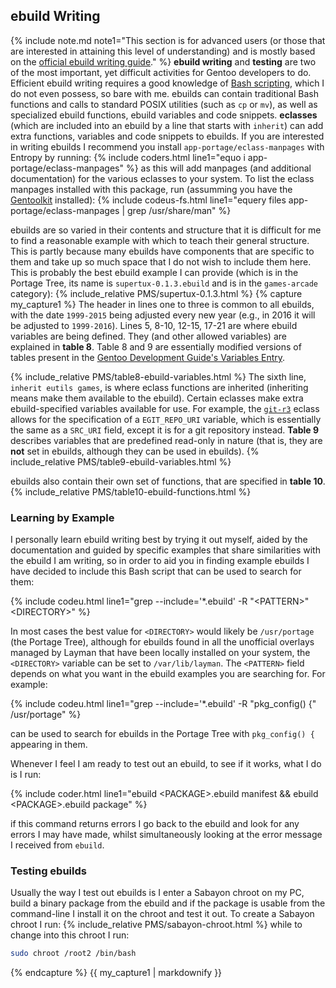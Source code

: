 ## ebuild Writing
{% include note.md note1="This section is for advanced users (or those that are interested in attaining this level of understanding) and is mostly based on the [official ebuild writing guide](https://devmanual.gentoo.org/)." %}
**ebuild writing** and **testing** are two of the most important, yet difficult activities for Gentoo developers to do. Efficient ebuild writing requires a good knowledge of [Bash scripting](/2015/11/26/bash-scripting-and-the-command-line-an-introduction-for-sabayon-users/), which I do not even possess, so bare with me. ebuilds can contain traditional Bash functions and calls to standard POSIX utilities (such as `cp` or `mv`), as well as specialized ebuild functions, ebuild variables and code snippets. **eclasses** (which are included into an ebuild by a line that starts with `inherit`) can add extra functions, variables and code snippets to ebuilds. If you are interested in writing ebuilds I recommend you install `app-portage/eclass-manpages` with Entropy by running: {% include coders.html line1="equo i app-portage/eclass-manpages" %} as this will add manpages (and additional documentation) for the various eclasses to your system. To list the eclass manpages installed with this package, run (assumming you have the [Gentoolkit](#gentoolkit) installed): {% include codeus-fs.html line1="equery files app-portage/eclass-manpages | grep /usr/share/man" %}

ebuilds are so varied in their contents and structure that it is difficult for me to find a reasonable example with which to teach their general structure. This is partly because many ebuilds have components that are specific to them and take up so much space that I do not wish to include them here. This is probably the best ebuild example I can provide (which is in the Portage Tree, its name is `supertux-0.1.3.ebuild` and is in the `games-arcade` category):
{% include_relative PMS/supertux-0.1.3.html %}
{% capture my_capture1 %}
The header in lines one to three is common to all ebuilds, with the date `1999-2015` being adjusted every new year (e.g., in 2016 it will be adjusted to `1999-2016`). Lines 5, 8-10, 12-15, 17-21 are where ebuild variables are being defined. They (and other allowed variables) are explained in **table 8**. Table 8 and 9 are essentially modified versions of tables present in the [Gentoo Development Guide's Variables Entry](https://devmanual.gentoo.org/ebuild-writing/variables/index.html).

{% include_relative PMS/table8-ebuild-variables.html %}
The sixth line, `inherit eutils games`, is where eclass functions are inherited (inheriting means make them available to the ebuild). Certain eclasses make extra ebuild-specified variables available for use. For example, the [`git-r3`](/man/git-r3.eclass.5.html) eclass allows for the specification of a `EGIT_REPO_URI` variable, which is essentially the same as a `SRC_URI` field, except it is for a git repository instead. **Table 9** describes variables that are predefined read-only in nature (that is, they are **not** set in ebuilds, although they can be used in ebuilds).
{% include_relative PMS/table9-ebuild-variables.html %}

ebuilds also contain their own set of functions, that are specified in **table 10**.
{% include_relative PMS/table10-ebuild-functions.html %}
<br/>
### Learning by Example
I personally learn ebuild writing best by trying it out myself, aided by the documentation and guided by specific examples that share similarities with the ebuild I am writing, so in order to aid you in finding example ebuilds I have decided to include this Bash script that can be used to search for them:

{% include codeu.html line1="grep --include='&#42;.ebuild' -R &quot;&lt;PATTERN&gt;&quot; &lt;DIRECTORY&gt;" %}

In most cases the best value for `<DIRECTORY>` would likely be `/usr/portage` (the Portage Tree), although for ebuilds found in all the unofficial overlays managed by Layman that have been locally installed on your system, the `<DIRECTORY>` variable can be set to `/var/lib/layman`. The `<PATTERN>` field depends on what you want in the ebuild examples you are searching for. For example:

{% include codeu.html line1="grep --include='&#42;.ebuild' -R &quot;pkg_config() {&quot; /usr/portage" %}

can be used to search for ebuilds in the Portage Tree with `pkg_config() {` appearing in them.

Whenever I feel I am ready to test out an ebuild, to see if it works, what I do is I run:

{% include coder.html line1="ebuild &lt;PACKAGE&gt;.ebuild manifest && ebuild &lt;PACKAGE&gt;.ebuild package" %}

if this command returns errors I go back to the ebuild and look for any errors I may have made, whilst simultaneously looking at the error message I received from `ebuild`.

### Testing ebuilds
Usually the way I test out ebuilds is I enter a Sabayon chroot on my PC, build a binary package from the ebuild and if the package is usable from the command-line I install it on the chroot and test it out. To create a Sabayon chroot I run:
{% include_relative PMS/sabayon-chroot.html %}
while to change into this chroot I run:
```bash
sudo chroot /root2 /bin/bash
```
{% endcapture %}
{{ my_capture1 | markdownify }}
